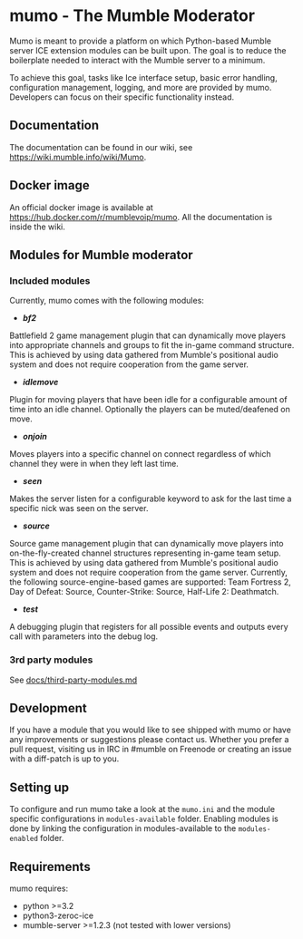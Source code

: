 # mumo - The Mumble Moderator
Mumo is meant to provide a platform on which Python-based Mumble server ICE extension modules can be built upon. The goal is to reduce the boilerplate needed
to interact with the Mumble server to a minimum.

To achieve this goal, tasks like Ice interface setup, basic error
handling, configuration management, logging, and more are provided
by mumo. Developers can focus on their specific functionality instead.

## Documentation
The documentation can be found in our wiki, see https://wiki.mumble.info/wiki/Mumo.

## Docker image
An official docker image is available at https://hub.docker.com/r/mumblevoip/mumo.
All the documentation is inside the wiki.

## Modules for Mumble moderator
### Included modules
Currently, mumo comes with the following modules:
 * ***bf2***

 Battlefield 2 game management plugin that can dynamically move players into appropriate channels and groups to fit the in-game command structure. This is achieved by using data gathered from Mumble's positional audio system and does not require cooperation from the game server.

 * ***idlemove***

 Plugin for moving players that have been idle for a configurable amount of time into an idle channel. Optionally the players can be muted/deafened on move.

 * ***onjoin***

 Moves players into a specific channel on connect regardless of which channel they were in when they left last time.

 * ***seen***

 Makes the server listen for a configurable keyword to ask for the last time a specific nick was seen on the server.

 * ***source***

 Source game management plugin that can dynamically move players into on-the-fly-created channel structures representing in-game team setup. This is achieved by using data gathered from Mumble's positional audio system and does not require cooperation from the game server. Currently, the following source-engine-based games are supported: Team Fortress 2, Day of Defeat: Source, Counter-Strike: Source, Half-Life 2: Deathmatch.

 * ***test***

 A debugging plugin that registers for all possible events and outputs every call with parameters into the debug log.

### 3rd party modules
See [docs/third-party-modules.md](docs/third-party-modules.md)

## Development
If you have a module that you would like to see shipped with mumo or
have any improvements or suggestions please contact us. Whether you
prefer a pull request, visiting us in IRC in #mumble on Freenode or
creating an issue with a diff-patch is up to you.

## Setting up
To configure and run mumo take a look at the `mumo.ini` and the module
specific configurations in `modules-available` folder. Enabling modules
is done by linking the configuration in modules-available to the
`modules-enabled` folder.

## Requirements
mumo requires:
* python >=3.2
* python3-zeroc-ice
* mumble-server >=1.2.3 (not tested with lower versions)
